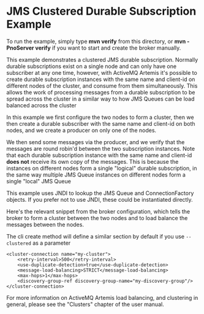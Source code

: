 # JMS Clustered Durable Subscription Example

To run the example, simply type **mvn verify** from this directory, or **mvn -PnoServer verify** if you want to start and create the broker manually.

This example demonstrates a clustered JMS durable subscription. Normally durable subscriptions exist on a single node and can only have one subscriber at any one time, however, with ActiveMQ Artemis it's possible to create durable subscription instances with the same name and client-id on different nodes of the cluster, and consume from them simultaneously. This allows the work of processing messages from a durable subscription to be spread across the cluster in a similar way to how JMS Queues can be load balanced across the cluster

In this example we first configure the two nodes to form a cluster, then we then create a durable subscriber with the same name and client-id on both nodes, and we create a producer on only one of the nodes.

We then send some messages via the producer, and we verify that the messages are round robin'd between the two subscription instances. Note that each durable subscription instance with the same name and client-id **does not** receive its own copy of the messages. This is because the instances on different nodes form a single "logical" durable subscription, in the same way multiple JMS Queue instances on different nodes form a single "local" JMS Queue

This example uses JNDI to lookup the JMS Queue and ConnectionFactory objects. If you prefer not to use JNDI, these could be instantiated directly.

Here's the relevant snippet from the broker configuration, which tells the broker to form a cluster between the two nodes and to load balance the messages between the nodes.

The cli create method will define a similar section by default if you use `--clustered` as a parameter

    <cluster-connection name="my-cluster">
        <retry-interval>500</retry-interval>
        <use-duplicate-detection>true</use-duplicate-detection>
        <message-load-balancing>STRICT</message-load-balancing>
        <max-hops>1</max-hops>
        <discovery-group-ref discovery-group-name="my-discovery-group"/>
    </cluster-connection>

For more information on ActiveMQ Artemis load balancing, and clustering in general, please see the "Clusters" chapter of the user manual.
